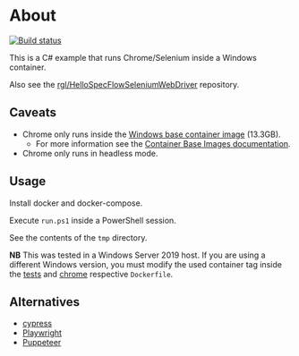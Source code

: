 # About

[![Build status](https://github.com/rgl/HelloSeleniumWebDriver/workflows/Build/badge.svg)](https://github.com/rgl/HelloSeleniumWebDriver/actions?query=workflow%3ABuild)

This is a C# example that runs Chrome/Selenium inside a Windows container.

Also see the [rgl/HelloSpecFlowSeleniumWebDriver](https://github.com/rgl/HelloSpecFlowSeleniumWebDriver) repository.

## Caveats

* Chrome only runs inside the [Windows base container image](https://hub.docker.com/_/microsoft-windows) (13.3GB).
  * For more information see the [Container Base Images documentation](https://docs.microsoft.com/en-us/virtualization/windowscontainers/manage-containers/container-base-images).
* Chrome only runs in headless mode.

## Usage

Install docker and docker-compose.

Execute `run.ps1` inside a PowerShell session.

See the contents of the `tmp` directory.

**NB** This was tested in a Windows Server 2019 host. If you are using a different Windows version, you must modify the used container tag inside the [tests](Dockerfile) and [chrome](chrome/Dockerfile) respective `Dockerfile`.

## Alternatives

* [cypress](https://www.cypress.io/)
* [Playwright](https://playwright.dev/)
* [Puppeteer](https://pptr.dev/)

